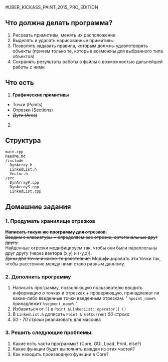 #UBER\_KICKASS\_PAINT\_2015\_PRO\_EDITION

## Что должна делать программа?
1. Рисовать примитивы, менять их расположение
2. Выделять и удалять нарисованные примитивы
3. Позволять задавать правила, которым должны удовлетворять объекты (причем только те, которые возможны для выбранного типа объектов)
4. Сохранять результаты работы в файлы с возможностью дальнейшей работы с ними

## Что есть

1. **Графические примитивы**
 + Точки   (Points)
 + Отрезки (Sections)
 + ~~Дуги    (Arcs)~~
2. 

## Структура
    main.cpp  
    ReadMe.md
    /include  
      DynArray.h  
      LinkedList.h   
      Vector.h  
    /src  
      DynArrayP.cpp  
      DynArrayS.cpp  
      LinkedList.cpp  
 
## Домашние задания

### 1. Продумать хранилище отрезков

   ~~**Написать такую же программу для отрезков:**~~  
   ~~Вводим с клавиатуры + определяем все отрезки, ортогональные друг другу.~~  
   Найденные отрезки модифицируем так, чтобы они были параллельны друг другу (через вектора (х,у) и (-у,х)).    
   ~~Даны две точки и какое-то расстояние.~~ Модифицировать эти точки так, чтобы расстояние между ними стало равным данному.  

### 2. Дополнить программу
   1. Написать программу, позволяющую пользователю вводить информацию о точках и отрезках + проверяющую, принадлежат ли какие-либо введенные точки введенным отрезкам. " `%point_name%` принадлежит `%segment_name%` "
   2. Избавиться от `[]` в `Point &LinkedList::operator[] ()`
   3. В `LinkedList.h` дописать `Point & GetCurrent` *50 строка*
   4. *50 - 70 строки* реализовать для массива 

### 3. Решить следующие проблемы:
1. Какие есть части программы? (Core, GUI, Load, Print, else?)
2. Какие функции будет выполнять каждая из этих частей?
3. Как находить производную функции в Core?
